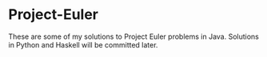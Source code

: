 # Project-Euler
These are some of my solutions to Project Euler problems in Java. Solutions in Python and Haskell will be committed later.
